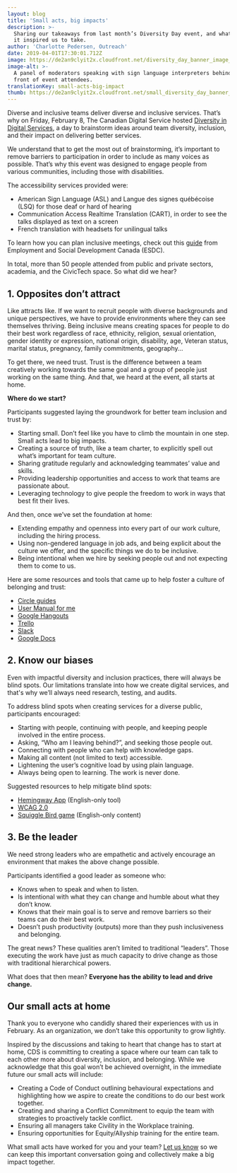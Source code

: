 ```yaml
---
layout: blog
title: 'Small acts, big impacts'
description: >-
  Sharing our takeaways from last month’s Diversity Day event, and what actions
  it inspired us to take.
author: 'Charlotte Pedersen, Outreach'
date: 2019-04-01T17:30:01.712Z
image: https://de2an9clyit2x.cloudfront.net/diversity_day_banner_image_2_db8aa75931.jpg
image-alt: >-
  A panel of moderators speaking with sign language interpreters behind them, in
  front of event attendees.
translationKey: small-acts-big-impact
thumb: https://de2an9clyit2x.cloudfront.net/small_diversity_day_banner_image_2_db8aa75931.jpg
---
```

Diverse and inclusive teams deliver diverse and inclusive services. That’s why on Friday, February 8, The Canadian Digital Service hosted [Diversity in Digital Services](https://www.eventbrite.ca/e/diversity-in-digital-services-diversite-au-sein-des-services-numeriques-registration-51465629082), a day to brainstorm ideas around team diversity, inclusion, and their impact on delivering better services.

We understand that to get the most out of brainstorming, it’s important to remove barriers to participation in order to include as many voices as possible. That’s why this event was designed to engage people from various communities, including those with disabilities.

The accessibility services provided were:

* American Sign Language (ASL) and Langue des signes québécoise (LSQ) for those deaf or hard of hearing
* Communication Access Realtime Translation (CART), in order to see the talks displayed as text on a screen
* French translation with headsets for unilingual talks

To learn how you can plan inclusive meetings, check out this [guide](https://www.canada.ca/en/employment-social-development/programs/disability/arc/inclusive-meetings.html) from Employment and Social Development Canada (ESDC).

In total, more than 50 people attended from public and private sectors, academia, and the CivicTech space. So what did we hear?

## 1. Opposites don’t attract

Like attracts like. If we want to recruit people with diverse backgrounds and unique perspectives, we have to provide environments where they can see themselves thriving.
Being inclusive means creating spaces for people to do their best work regardless of race, ethnicity, religion, sexual orientation, gender identity or expression, national origin, disability, age, Veteran status, marital status, pregnancy, family commitments, geography...

To get there, we need trust. Trust is the difference between a team creatively working towards the same goal and a group of people just working on the same thing. And that, we heard at the event, all starts at home.

**Where do we start?**

Participants suggested laying the groundwork for better team inclusion and trust by:

* Starting small. Don’t feel like you have to climb the mountain in one step. Small acts lead to big impacts.
* Creating a source of truth, like a team charter, to explicitly spell out what’s important for team culture.
* Sharing gratitude regularly and acknowledging teammates’ value and skills.
* Providing leadership opportunities and access to work that teams are passionate about.
* Leveraging technology to give people the freedom to work in ways that best fit their lives.

And then, once we’ve set the foundation at home:

* Extending empathy and openness into every part of our work culture, including the hiring process.
* Using non-gendered language in job ads, and being explicit about the culture we offer, and the specific things we do to be inclusive.
* Being intentional when we hire by seeking people out and not expecting them to come to us.

Here are some resources and tools that came up to help foster a culture of belonging and trust:
<!-- GUIDES - need to replace -->
* [Circle guides](https://workingoutloud.com/en/circle-guides)
* [User Manual for me](https://digital.canada.ca/2018/08/21/productive-collaboration/)
* [Google Hangouts](https://tools.google.com/dlpage/hangoutplugin)
* [Trello](https://trello.com/)
* [Slack](https://slack.com/)
* [Google Docs](https://www.google.com/docs/about/)

## 2. Know our biases
Even with impactful diversity and inclusion practices, there will always be blind spots. Our limitations translate into how we create digital services, and that's why we’ll always need research, testing, and audits.

To address blind spots when creating services for a diverse public, participants encouraged:

* Starting with people, continuing with people, and keeping people involved in the entire process.
* Asking, “Who am I leaving behind?”, and seeking those people out.
* Connecting with people who can help with knowledge gaps.
* Making all content (not limited to text) accessible.
* Lightening the user’s cognitive load by using plain language.
* Always being open to learning. The work is never done.

Suggested resources to help mitigate blind spots:

* [Hemingway App](http://www.hemingwayapp.com/) (English-only tool)
* [WCAG 2.0](https://www.w3.org/TR/WCAG20/)
* [Squiggle Bird game](https://gamestorming.com/squiggle-birds/) (English-only content)

## 3. Be the leader

We need strong leaders who are empathetic and actively encourage an environment that makes the above change possible.

Participants identified a good leader as someone who:

* Knows when to speak and when to listen.
* Is intentional with what they can change and humble about what they don’t know.
* Knows that their main goal is to serve and remove barriers so their teams can do their best work.
* Doesn’t push productivity (outputs) more than they push inclusiveness and belonging.

The great news? These qualities aren’t limited to traditional “leaders”. Those executing the work have just as much capacity to drive change as those with traditional hierarchical powers.

What does that then mean? **Everyone has the ability to lead and drive change.**

## Our small acts at home
Thank you to everyone who candidly shared their experiences with us in February. As an organization, we don’t take this opportunity to grow lightly.

Inspired by the discussions and taking to heart that change has to start at home, CDS is committing to creating a space where our team can talk to each other more about diversity, inclusion, and belonging. While we acknowledge that this goal won’t be achieved overnight, in the immediate future our small acts will include:

* Creating a Code of Conduct outlining behavioural expectations and highlighting how we aspire to create the conditions to do our best work together.
* Creating and sharing a Conflict Commitment to equip the team with strategies to proactively tackle conflict.
* Ensuring all managers take Civility in the Workplace training.
* Ensuring opportunities for Equity/Allyship training for the entire team.

What small acts have worked for you and your team? [Let us know](https://twitter.com/CDS_GC) so we can keep this important conversation going and collectively make a big impact together.


